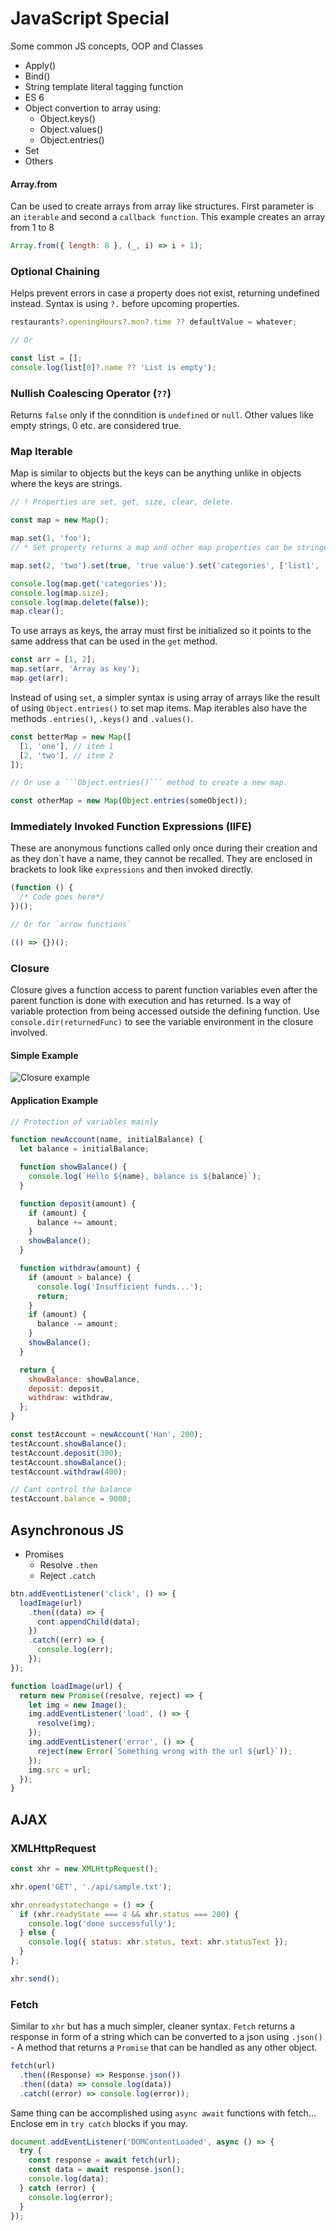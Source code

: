 # JavaScript Special

Some common JS concepts, OOP and Classes

- Apply()
- Bind()
- String template literal tagging function
- ES 6
- Object convertion to array using:
  - Object.keys()
  - Object.values()
  - Object.entries()
- Set
- Others

#### Array.from

Can be used to create arrays from array like structures. First parameter is an `iterable` and second a `callback function`.
This example creates an array from 1 to 8

```js
Array.from({ length: 8 }, (_, i) => i + 1);
```

### Optional Chaining

Helps prevent errors in case a property does not exist, returning undefined instead. Syntax is using `?.` before upcoming properties.

```js
restaurants?.openingHours?.mon?.time ?? defaultValue = whatever;

// Or

const list = [];
console.log(list[0]?.name ?? 'List is empty');

```

### Nullish Coalescing Operator (`??`)

Returns `false` only if the conndition is `undefined` or `null`. Other values like empty strings, 0 etc. are considered true.

### Map Iterable

Map is similar to objects but the keys can be anything unlike in objects where the keys are strings.

```js
// ! Properties are set, get, size, clear, delete.

const map = new Map();

map.set(1, 'foo');
// * Set property returns a map and other map properties can be stringed along as...

map.set(2, 'two').set(true, 'true value').set('categories', ['list1', 'list2']);

console.log(map.get('categories'));
console.log(map.size);
console.log(map.delete(false));
map.clear();
```

To use arrays as keys, the array must first be initialized so it points to the same address that can be used in the `get` method.

```js
const arr = [1, 2];
map.set(arr, 'Array as key');
map.get(arr);
```

Instead of using `set`, a simpler syntax is using array of arrays like the result of using `Object.entries()` to set map items. Map iterables also have the methods `.entries()`, `.keys()` and `.values()`.

````js
const betterMap = new Map([
  [1, 'one'], // item 1
  [2, 'two'], // item 2
]);

// Or use a ```Object.entries()``` method to create a new map.

const otherMap = new Map(Object.entries(someObject));
````

### Immediately Invoked Function Expressions (IIFE)

These are anonymous functions called only once during their creation and as they don\`t have a name, they cannot be recalled. They are enclosed in brackets to look like `expressions` and then invoked directly.

```js
(function () {
  /* Code goes here*/
})();

// Or for `arrow functions`

(() => {})();
```

### Closure

Closure gives a function access to parent function variables even after the parent function is done with execution and has returned.
Is a way of variable protection from being accessed outside the defining function.
Use `console.dir(returnedFunc)` to see the variable environment in the closure involved.

#### Simple Example

![Closure example](images/closure.png)

#### Application Example

```js
// Protection of variables mainly

function newAccount(name, initialBalance) {
  let balance = initialBalance;

  function showBalance() {
    console.log(`Hello ${name}, balance is ${balance}`);
  }

  function deposit(amount) {
    if (amount) {
      balance += amount;
    }
    showBalance();
  }

  function withdraw(amount) {
    if (amount > balance) {
      console.log('Insufficient funds...');
      return;
    }
    if (amount) {
      balance -= amount;
    }
    showBalance();
  }

  return {
    showBalance: showBalance,
    deposit: deposit,
    withdraw: withdraw,
  };
}

const testAccount = newAccount('Han', 200);
testAccount.showBalance();
testAccount.deposit(300);
testAccount.showBalance();
testAccount.withdraw(400);

// Cant control the balance
testAccount.balance = 9000;
```

## Asynchronous JS

- Promises
  - Resolve `.then`
  - Reject `.catch`

```js
btn.addEventListener('click', () => {
  loadImage(url)
    .then((data) => {
      cont.appendChild(data);
    })
    .catch((err) => {
      console.log(err);
    });
});

function loadImage(url) {
  return new Promise((resolve, reject) => {
    let img = new Image();
    img.addEventListener('load', () => {
      resolve(img);
    });
    img.addEventListener('error', () => {
      reject(new Error(`Something wrong with the url ${url}`));
    });
    img.src = url;
  });
}
```

## AJAX

### XMLHttpRequest

```js
const xhr = new XMLHttpRequest();

xhr.open('GET', './api/sample.txt');

xhr.onreadystatechange = () => {
  if (xhr.readyState === 4 && xhr.status === 200) {
    console.log('done successfully');
  } else {
    console.log({ status: xhr.status, text: xhr.statusText });
  }
};

xhr.send();
```

### Fetch

Similar to `xhr` but has a much simpler, cleaner syntax. `Fetch` returns a response in form of a string which can be converted to a json using `.json()` - A method that returns a `Promise` that can be handled as any other object.

```js
fetch(url)
  .then((Response) => Response.json())
  .then((data) => console.log(data))
  .catch((error) => console.log(error));
```

Same thing can be accomplished using `async await` functions with fetch... Enclose em in `try catch` blocks if you may.

```js
document.addEventListener('DOMContentLoaded', async () => {
  try {
    const response = await fetch(url);
    const data = await response.json();
    console.log(data);
  } catch (error) {
    console.log(error);
  }
});
```
